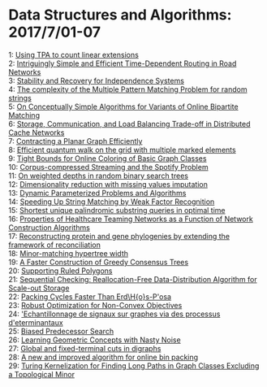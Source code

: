 # Data Structures and Algorithms: 2017/7/01-07  
1: [Using TPA to count linear extensions](https://doi.org/10.48550/arXiv.1010.4981)  
2: [Intriguingly Simple and Efficient Time-Dependent Routing in Road  Networks](https://doi.org/10.48550/arXiv.1606.06636)  
3: [Stability and Recovery for Independence Systems](https://doi.org/10.48550/arXiv.1705.00127)  
4: [The complexity of the Multiple Pattern Matching Problem for random  strings](https://doi.org/10.48550/arXiv.1706.04928)  
5: [On Conceptually Simple Algorithms for Variants of Online Bipartite  Matching](https://doi.org/10.48550/arXiv.1706.09966)  
6: [Storage, Communication, and Load Balancing Trade-off in Distributed  Cache Networks](https://doi.org/10.48550/arXiv.1706.10209)  
7: [Contracting a Planar Graph Efficiently](https://doi.org/10.48550/arXiv.1706.10228)  
8: [Efficient quantum walk on the grid with multiple marked elements](https://doi.org/10.48550/arXiv.1612.08958)  
9: [Tight Bounds for Online Coloring of Basic Graph Classes](https://doi.org/10.48550/arXiv.1702.07172)  
10: [Corpus-compressed Streaming and the Spotify Problem](https://doi.org/10.48550/arXiv.1707.00080)  
11: [On weighted depths in random binary search trees](https://doi.org/10.48550/arXiv.1707.00165)  
12: [Dimensionality reduction with missing values imputation](https://doi.org/10.48550/arXiv.1707.00351)  
13: [Dynamic Parameterized Problems and Algorithms](https://doi.org/10.48550/arXiv.1707.00362)  
14: [Speeding Up String Matching by Weak Factor Recognition](https://doi.org/10.48550/arXiv.1707.00469)  
15: [Shortest unique palindromic substring queries in optimal time](https://doi.org/10.48550/arXiv.1608.05550)  
16: [Properties of Healthcare Teaming Networks as a Function of Network  Construction Algorithms](https://doi.org/10.48550/arXiv.1610.02575)  
17: [Reconstructing protein and gene phylogenies by extending the framework  of reconciliation](https://doi.org/10.48550/arXiv.1610.09732)  
18: [Minor-matching hypertree width](https://doi.org/10.48550/arXiv.1704.02939)  
19: [A Faster Construction of Greedy Consensus Trees](https://doi.org/10.48550/arXiv.1705.10548)  
20: [Supporting Ruled Polygons](https://doi.org/10.48550/arXiv.1707.00826)  
21: [Sequential Checking: Reallocation-Free Data-Distribution Algorithm for  Scale-out Storage](https://doi.org/10.48550/arXiv.1707.00904)  
22: [Packing Cycles Faster Than Erd\H{o}s-P\'osa](https://doi.org/10.48550/arXiv.1707.01037)  
23: [Robust Optimization for Non-Convex Objectives](https://doi.org/10.48550/arXiv.1707.01047)  
24: [\'Echantillonnage de signaux sur graphes via des processus  d\'eterminantaux](https://doi.org/10.48550/arXiv.1704.02239)  
25: [Biased Predecessor Search](https://doi.org/10.48550/arXiv.1707.01182)  
26: [Learning Geometric Concepts with Nasty Noise](https://doi.org/10.48550/arXiv.1707.01242)  
27: [Global and fixed-terminal cuts in digraphs](https://doi.org/10.48550/arXiv.1612.00156)  
28: [A new and improved algorithm for online bin packing](https://doi.org/10.48550/arXiv.1707.01728)  
29: [Turing Kernelization for Finding Long Paths in Graph Classes Excluding a  Topological Minor](https://doi.org/10.48550/arXiv.1707.01797)  